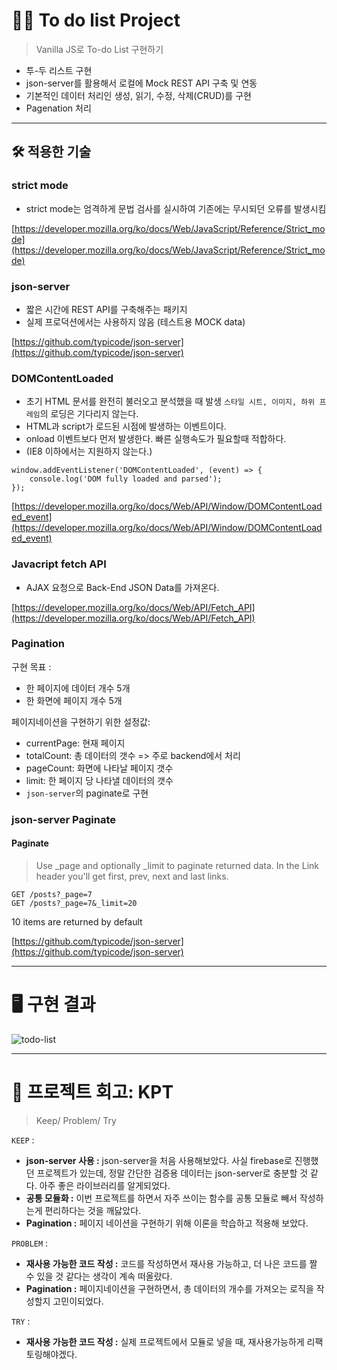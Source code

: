 # 👨‍💻 To do list Project

> Vanilla JS로 To-do List 구현하기

- 투-두 리스트 구현
- json-server를 활용해서 로컬에 Mock REST API 구축 및 연동
- 기본적인 데이터 처리인 생성, 읽기, 수정, 삭제(CRUD)를 구현
- Pagenation 처리

---

## 🛠 적용한 기술

### strict mode

- strict mode는 엄격하게 문법 검사를 실시하여 기존에는 무시되던 오류를 발생시킴

[https://developer.mozilla.org/ko/docs/Web/JavaScript/Reference/Strict_mode](https://developer.mozilla.org/ko/docs/Web/JavaScript/Reference/Strict_mode)



### json-server

- 짧은 시간에 REST API를 구축해주는 패키지
- 실제 프로덕션에서는 사용하지 않음 (테스트용 MOCK data)

[https://github.com/typicode/json-server](https://github.com/typicode/json-server)



### DOMContentLoaded

- 초기 HTML 문서를 완전히 불러오고 분석했을 때 발생 `스타일 시트, 이미지, 하위 프레임`의 로딩은 기다리지 않는다.
- HTML과 script가 로드된 시점에 발생하는 이벤트이다.
- onload 이벤트보다 먼저 발생한다. 빠른 실행속도가 필요할때 적합하다.
- (IE8 이하에서는 지원하지 않는다.)

```
window.addEventListener('DOMContentLoaded', (event) => {
    console.log('DOM fully loaded and parsed');
});
```

[https://developer.mozilla.org/ko/docs/Web/API/Window/DOMContentLoaded_event](https://developer.mozilla.org/ko/docs/Web/API/Window/DOMContentLoaded_event)



### Javacript fetch API

- AJAX 요청으로 Back-End JSON Data를 가져온다.

[https://developer.mozilla.org/ko/docs/Web/API/Fetch_API](https://developer.mozilla.org/ko/docs/Web/API/Fetch_API)



### Pagination

구현 목표 :
+ 한 페이지에 데이터 개수 5개
+ 한 화면에 페이지 개수 5개


페이지네이션을 구현하기 위한 설정값:
- currentPage: 현재 페이지
- totalCount: 총 데이터의 갯수 => 주로 backend에서 처리
- pageCount: 화면에 나타날 페이지 갯수
- limit: 한 페이지 당 나타낼 데이터의 갯수
- `json-server`의 paginate로 구현



### json-server Paginate

#### Paginate

> Use _page and optionally _limit to paginate returned data. In the Link header you'll get first, prev, next and last links.

```
GET /posts?_page=7
GET /posts?_page=7&_limit=20
```
10 items are returned by default


[https://github.com/typicode/json-server](https://github.com/typicode/json-server)


---

# 🖥 구현 결과

![todo-list](https://user-images.githubusercontent.com/89209626/157178857-c87821ea-9e07-41ca-ac6c-75ff25c32777.gif)

---

# 📝 프로젝트 회고: KPT

> Keep/ Problem/ Try

`KEEP` :
  + **json-server 사용 :** json-server을 처음 사용해보았다. 사실 firebase로 진행했던 프로젝트가 있는데, 정말 간단한 검증용 데이터는 json-server로 충분할 것 같다. 아주 좋은 라이브러리를 알게되었다.
  + **공통 모듈화 :** 이번 프로젝트를 하면서 자주 쓰이는 함수를 공통 모듈로 빼서 작성하는게 편리하다는 것을 깨닳았다.
  + **Pagination :** 페이지 네이션을 구현하기 위해 이론을 학습하고 적용해 보았다.

`PROBLEM` :
  + **재사용 가능한 코드 작성 :** 코드를 작성하면서 재사용 가능하고, 더 나은 코드를 짤 수 있을 것 같다는 생각이 계속 떠올랐다.
  + **Pagination :** 페이지네이션을 구현하면서, 총 데이터의 개수를 가져오는 로직을 작성할지 고민이되었다.

`TRY` : 
  + **재사용 가능한 코드 작성 :** 실제 프로젝트에서 모듈로 넣을 때, 재사용가능하게 리팩토링해야겠다.